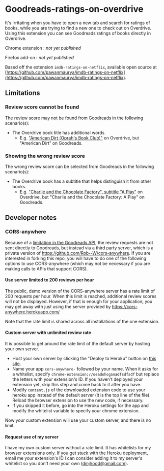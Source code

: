 # Goodreads-ratings-on-overdrive

It's irritating when you have to open a new tab and search for ratings of books, while you are trying to find a new one to check out on Overdrive.
Using this extension you can see Goodreads ratings of books directly in Overdrive.

Chrome extension : _not yet published_

Firefox add-on : _not yet published_

Based off the extension `imdb-ratings-on-netflix`, available open source at [https://github.com/pawanmaurya/imdb-ratings-on-netflix](https://github.com/pawanmaurya/imdb-ratings-on-netflix).

## Limitations
### Review score cannot be found
The review score may not be found from Goodreads in the following scenario(s):

  - The Overdrive book title has additional words.
    - E.g. ["American Dirt (Oprah's Book Club)"](https://ncdl.overdrive.com/ncdl-sunnyvale/content/media/4727757) on Overdrive, but "American Dirt" on Goodreads.

### Showing the wrong review score
The wrong review score can be selected from Goodreads in the following scenario(s):

  - The Overdrive book has a subtitle that helps distinguish it from other books.
    - E.g. ["Charlie and the Chocolate Factory", subtitle "A Play"](https://goldcoast.overdrive.com/media/299552)
  on Overdrive, but "Charlie and the Chocolate Factory: A Play" on Goodreads.


## Developer notes
### CORS-anywhere
Because of a [limitation in the Goodreads API](https://www.goodreads.com/topic/show/17893514-cors-access-control-allow-origin),
the review requests are not sent directly to Goodreads, but instead via a third party server,
which is a private version of https://github.com/Rob--W/cors-anywhere.
If you are interested in forking this repo, you will have to do one of the following options to
use CORS-anywhere (which may not be necessary if you are making calls to APIs that support CORS).

#### Use server limited to 200 reviews per hour
The public, demo version of the CORS-anywhere server has a rate limit of 200 requests per hour.
When this limit is reached, additional review scores will not be displayed.
However, if that is enough for your application, you may get away with just using the server
provided by https://cors-anywhere.herokuapp.com/

Note that the rate limit is shared across all installations of the one extension.

#### Custom server with unlimited review rate
It is possible to get around the rate limit of the default server by hosting your own server.

  - Host your own server by clicking the "Deploy to Heroku" button on [this site](https://elements.heroku.com/buttons/asg017/cors-anywhere-observable).
  - Name your app `cors-anywhere-` followed by your name.
  When it asks for a whitelist, specify `chrome-extension://oeadohoganadfsdfadf` but replace the
  letters with your extension's ID.
  If you haven't deployed your extension yet, skip this step and come back to it after you have.
  - Modify `content.js` of the downloaded extension code to use your heroku app instead of the
default server (it is the top line of the file).
  Reload the browser extension to use the new code, if necessary.
  - If you skipped it before, go into the Heroku settings for the app and modify the whitelist
  variable to specify your chrome extension.

Now your custom extension will use your custom server, and there is no limit.

#### Request use of my server
I have my own custom server without a rate limit.
It has whitelists for my browser extensions only.
If you get stuck with the Heroku deployment, email me your extension's ID I can
consider adding it to my server's whitelist so you don't need your own (dmjhood@gmail.com).
